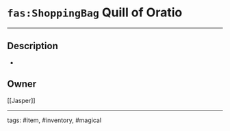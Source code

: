 # `fas:ShoppingBag` Quill of Oratio
---

## Description
- 
## Owner
[[Jasper]]

---
tags: #item, #inventory, #magical
